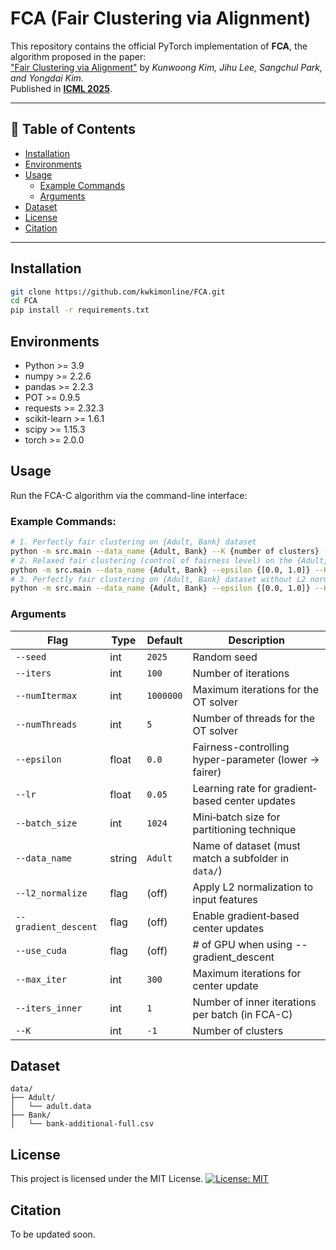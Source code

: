 # FCA (Fair Clustering via Alignment)

This repository contains the official PyTorch implementation of **FCA**, the algorithm proposed in the paper:  
["Fair Clustering via Alignment"](https://icml.cc/virtual/2025/poster/44309) by *Kunwoong Kim, Jihu Lee, Sangchul Park, and Yongdai Kim.*  
Published in **[ICML 2025](https://icml.cc/Conferences/2025)**.

---

## 📑 Table of Contents

- [Installation](#installation)  
- [Environments](#environments)  
- [Usage](#usage)  
  - [Example Commands](#example-commands)  
  - [Arguments](#arguments)  
- [Dataset](#dataset)  
- [License](#license)
- [Citation](#citation)

---

## Installation

```bash
git clone https://github.com/kwkimonline/FCA.git
cd FCA
pip install -r requirements.txt
```

## Environments

- Python >= 3.9
- numpy >= 2.2.6
- pandas >= 2.2.3
- POT >= 0.9.5
- requests >= 2.32.3
- scikit-learn >= 1.6.1
- scipy >= 1.15.3
- torch >= 2.0.0


## **Usage**

Run the FCA-C algorithm via the command-line interface:

### Example Commands:

```bash
# 1. Perfectly fair clustering on {Adult, Bank} dataset
python -m src.main --data_name {Adult, Bank} --K {number of clusters} --l2_normalize
# 2. Relaxed fair clustering (control of fairness level) on the {Adult, Bank} dataset
python -m src.main --data_name {Adult, Bank} --epsilon {[0.0, 1.0]} --K {number of clusters} --l2_normalize
# 3. Perfectly fair clustering on {Adult, Bank} dataset without L2 normalization of data
python -m src.main --data_name {Adult, Bank} --epsilon {[0.0, 1.0]} --K {number of clusters}
```

### Arguments

| Flag                   | Type    | Default   | Description                                                   |
|------------------------|---------|-----------|---------------------------------------------------------------|
| `--seed`               | int     | `2025`    | Random seed                                                   |
| `--iters`              | int     | `100`     | Number of iterations                                          |
| `--numItermax`         | int     | `1000000` | Maximum iterations for the OT solver                          |
| `--numThreads`         | int     | `5`       | Number of threads for the OT solver                           |
| `--epsilon`            | float   | `0.0`     | Fairness-controlling hyper-parameter (lower -> fairer)        |
| `--lr`                 | float   | `0.05`    | Learning rate for gradient‐based center updates               |
| `--batch_size`         | int     | `1024`    | Mini‐batch size for partitioning technique                    |
| `--data_name`          | string  | `Adult`   | Name of dataset (must match a subfolder in `data/`)           |
| `--l2_normalize`       | flag    | (off)     | Apply L2 normalization to input features                      |
| `--gradient_descent`   | flag    | (off)     | Enable gradient‐based center updates                          |
| `--use_cuda`           | flag    | (off)     | # of GPU when using --gradient_descent                        |
| `--max_iter`           | int     | `300`     | Maximum iterations for center update                          |
| `--iters_inner`        | int     | `1`       | Number of inner iterations per batch (in FCA-C)               |
| `--K`                  | int     | `-1`      | Number of clusters                                            |

## Dataset

```text
data/
├── Adult/
│   └── adult.data
├── Bank/
│   └── bank-additional-full.csv
```

## License
This project is licensed under the MIT License.
[![License: MIT](https://img.shields.io/badge/License-MIT-yellow.svg)](https://opensource.org/licenses/MIT)

## Citation

To be updated soon.
